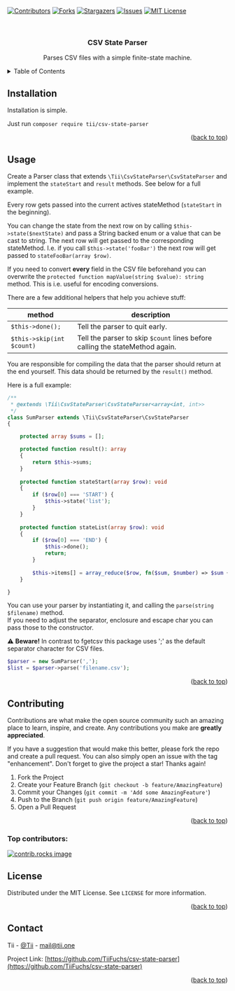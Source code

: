 <a id="readme-top"></a>



<!-- PROJECT SHIELDS -->
[![Contributors][contributors-shield]][contributors-url]
[![Forks][forks-shield]][forks-url]
[![Stargazers][stars-shield]][stars-url]
[![Issues][issues-shield]][issues-url]
[![MIT License][license-shield]][license-url]



<!-- PROJECT LOGO -->
<br />
<div align="center">
<h3 align="center">CSV State Parser</h3>

  <p align="center">
    Parses CSV files with a simple finite-state machine.
  </p>
</div>



<!-- TABLE OF CONTENTS -->
<details>
  <summary>Table of Contents</summary>
  <ol>
    <li><a href="#getting-started">Getting Started</a></li>
    <li><a href="#installation">Installation</a></li>
    <li><a href="#contributing">Contributing</a></li>
    <li><a href="#license">License</a></li>
    <li><a href="#contact">Contact</a></li>
  </ol>
</details>


<!-- GETTING STARTED -->

## Installation

Installation is simple.

Just run `composer require tii/csv-state-parser`

<p align="right">(<a href="#readme-top">back to top</a>)</p>



<!-- USAGE EXAMPLES -->

## Usage

Create a Parser class that extends `\Tii\CsvStateParser\CsvStateParser` and implement the `stateStart` and `result`
methods. See below for a full example.

Every row gets passed into the current actives stateMethod (`stateStart` in the beginning).

You can change the state from the next row on by calling `$this->state($nextState)` and pass a String backed enum or a
value that can be cast to string. The next row will get passed to the corresponding stateMethod. I.e. if you call
`$this->state('fooBar')` the next row will get passed to `stateFooBar(array $row)`.

If you need to convert **every** field in the CSV file beforehand you can overwrite the
`protected function mapValue(string $value): string` method. This is i.e.
useful for encoding conversions.

There are a few additional helpers that help you achieve stuff:

| method                    | description                                                                  |
|---------------------------|------------------------------------------------------------------------------|
| `$this->done();`          | Tell the parser to quit early.                                               |
| `$this->skip(int $count)` | Tell the parser to skip `$count` lines before calling the stateMethod again. |

You are responsible for compiling the data that the parser should return at the end yourself. This data should be
returned by the
`result()` method.

Here is a full example:

```php
/**
 * @extends \Tii\CsvStateParser\CsvStateParser<array<int, int>> 
 */
class SumParser extends \Tii\CsvStateParser\CsvStateParser
{

    protected array $sums = [];

    protected function result(): array
    {
        return $this->sums;
    }
    
    protected function stateStart(array $row): void
    {
        if ($row[0] === 'START') {
            $this->state('list');
        }
    }
    
    protected function stateList(array $row): void
    {
        if ($row[0] === 'END') {
            $this->done();
            return;
        }
        
        $this->items[] = array_reduce($row, fn($sum, $number) => $sum + $number, 0);
    }

}
```

You can use your parser by instantiating it, and calling the `parse(string $filename)` method. \
If you need to adjust the separator, enclosure and escape char you can pass those to the constructor.

⚠️ **Beware!** In contrast to fgetcsv this package uses ';' as the default separator character for CSV files.

```php
$parser = new SumParser(',');
$list = $parser->parse('filename.csv');
```

<p align="right">(<a href="#readme-top">back to top</a>)</p>





<!-- CONTRIBUTING -->

## Contributing

Contributions are what make the open source community such an amazing place to learn, inspire, and create. Any
contributions you make are **greatly appreciated**.

If you have a suggestion that would make this better, please fork the repo and create a pull request. You can also
simply open an issue with the tag "enhancement".
Don't forget to give the project a star! Thanks again!

1. Fork the Project
2. Create your Feature Branch (`git checkout -b feature/AmazingFeature`)
3. Commit your Changes (`git commit -m 'Add some AmazingFeature'`)
4. Push to the Branch (`git push origin feature/AmazingFeature`)
5. Open a Pull Request

<p align="right">(<a href="#readme-top">back to top</a>)</p>

### Top contributors:

<a href="https://github.com/TiiFuchs/csv-state-parser/graphs/contributors">
  <img src="https://contrib.rocks/image?repo=TiiFuchs/csv-state-parser" alt="contrib.rocks image" />
</a>



<!-- LICENSE -->

## License

Distributed under the MIT License. See `LICENSE` for more information.

<p align="right">(<a href="#readme-top">back to top</a>)</p>



<!-- CONTACT -->

## Contact

Tii - [@Tii](https://chaos.social/@Tii) - mail@tii.one

Project Link: [https://github.com/TiiFuchs/csv-state-parser](https://github.com/TiiFuchs/csv-state-parser)

<p align="right">(<a href="#readme-top">back to top</a>)</p>




<!-- MARKDOWN LINKS & IMAGES -->

[contributors-shield]: https://img.shields.io/github/contributors/TiiFuchs/csv-state-parser.svg?style=for-the-badge

[contributors-url]: https://github.com/TiiFuchs/csv-state-parser/graphs/contributors

[forks-shield]: https://img.shields.io/github/forks/TiiFuchs/csv-state-parser.svg?style=for-the-badge

[forks-url]: https://github.com/TiiFuchs/csv-state-parser/network/members

[stars-shield]: https://img.shields.io/github/stars/TiiFuchs/csv-state-parser.svg?style=for-the-badge

[stars-url]: https://github.com/TiiFuchs/csv-state-parser/stargazers

[issues-shield]: https://img.shields.io/github/issues/TiiFuchs/csv-state-parser.svg?style=for-the-badge

[issues-url]: https://github.com/TiiFuchs/csv-state-parser/issues

[license-shield]: https://img.shields.io/github/license/TiiFuchs/csv-state-parser.svg?style=for-the-badge

[license-url]: https://github.com/TiiFuchs/csv-state-parser/blob/master/LICENSE.txt